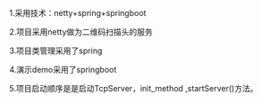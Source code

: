 
1.采用技术：netty+spring+springboot

2.项目采用netty做为二维码扫描头的服务

3.项目类管理采用了spring

4.演示demo采用了springboot



5.项目启动顺序是是启动TcpServer，init_method ,startServer()方法。
